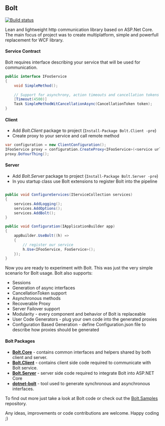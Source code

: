 ## Bolt

[![Build status](https://ci.appveyor.com/api/projects/status/b97hsk15u6cw000m/branch/master?svg=true)](https://ci.appveyor.com/project/justkao/bolt)

Lean and lightweight http communication library based on ASP.Net Core. The main focus of project 
was to create multiplatform, simple and powerfull replacement for WCF library.

#### Service Contract
Bolt requires interface describing your service that will be used for communication.

```c#
public interface IFooService
{
    void SimpleMethod();
    
    // Support for asynchrony, action timeouts and cancellation tokens
    [Timeout(4500)]
    Task SimpleMethodWitCancellationAsync(CancellationToken token);
}
```

#### Client
* Add *Bolt.Client* package to project (`Install-Package Bolt.Client -pre`)
* Create proxy to your service and call remote method
```c#
var configuration = new ClientConfiguration();
IFooService proxy = configuration.CreateProxy<IFooService>(<service url>);
proxy.DoYourThing();
```

#### Server
* Add *Bolt.Server* package to project (`Install-Package Bolt.Server -pre`)
* In you startup class use Bolt extensions to register Bolt into the pipeline

```c#

public void ConfigureServices(IServiceCollection services)
{
    services.AddLogging();
    services.AddOptions();
    services.AddBolt();
}

public void Configuration(IApplicationBuilder app)
{
    appBuilder.UseBolt((h) =>
    {
        // register our service
        h.Use<IFooService, FooService>();
    });
}
```
Now you are ready to experiment with Bolt. This was just the very simple scenario for Bolt usage.
Bolt also supports:

* Sessions
* Generation of async interfaces
* CancellationToken support
* Asynchronous methods
* Recoverable Proxy
* Server Failover support
* Modularity - every component and behavior of Bolt is replaceable
* User Code Generators - plug your own code into the generated proxies
* Configuration Based Generation - define Configuration.json file to describe how proxies should be generated

#### Bolt Packages
* **[Bolt.Core](https://www.nuget.org/packages/Bolt.Core/)** - contains common interfaces and helpers shared by both client and server.
* **[Bolt.Client](https://www.nuget.org/packages/Bolt.Client/)** - contains client side code required to communicate with Bolt service.
* **[Bolt.Server](https://www.nuget.org/packages/Bolt.Server/)** - server side code required to integrate Bolt into ASP.NET Core
* **[dotnet-bolt](https://www.nuget.org/packages/dotnet-bolt/)** - tool used to generate synchronous and asynchronous interfaces.

To find out more just take a look at Bolt code or check out the [Bolt.Samples](https://github.com/justkao/Bolt.Samples)
repository.

Any ideas, improvements or code contributions are welcome. Happy coding ;)
